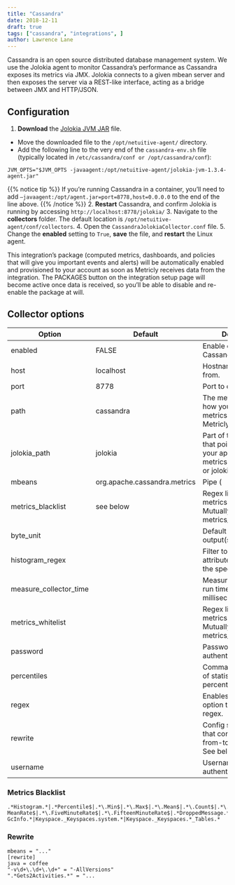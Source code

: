 ```yaml
---
title: "Cassandra"
date: 2018-12-11
draft: true
tags: ["cassandra", "integrations", ]
author: Lawrence Lane
---
```


Cassandra is an open source distributed database management system. We use the Jolokia agent to monitor Cassandra’s performance as Cassandra exposes its metrics via JMX. Jolokia connects to a given mbean server and then exposes the server via a REST-like interface, acting as a bridge between JMX and HTTP/JSON.

## Configuration

1. **Download** the [Jolokia JVM JAR](http://search.maven.org/remotecontent?filepath=org/jolokia/jolokia-jvm/1.3.4/jolokia-jvm-1.3.4-agent.jar) file.
 - Move the downloaded file to the `/opt/netuitive-agent/` directory.
 - Add the following line to the very end of the `cassandra-env.sh` file (typically located in `/etc/cassandra/conf or /opt/cassandra/conf`):

```
JVM_OPTS="$JVM_OPTS -javaagent:/opt/netuitive-agent/jolokia-jvm-1.3.4-agent.jar"
```
{{% notice tip %}}
If you’re running Cassandra in a container, you’ll need to add ``–javaagent:/opt/agent.jar=port=8778,host=0.0.0.0`` to the end of the line above.
{{% /notice %}}
2. **Restart** Cassandra, and confirm Jolokia is running by accessing `http://localhost:8778/jolokia/`
3. Navigate to the **collectors** folder. The default location is `/opt/netuitive-agent/conf/collectors`.
4. Open the `CassandraJolokiaCollector.conf` file.
5. Change the **enabled** setting to `True`, **save** the file, and **restart** the Linux agent.

This integration’s package (computed metrics, dashboards, and policies that will give you important events and alerts) will be automatically enabled and provisioned to your account as soon as Metricly receives data from the integration. The PACKAGES button on the integration setup page will become active once data is received, so you’ll be able to disable and re-enable the package at will.

## Collector options

| Option                 | Default                                                                                                                                                                                                                               | Description                                                                                                                                          |
|------------------------|---------------------------------------------------------------------------------------------------------------------------------------------------------------------------------------------------------------------------------------|------------------------------------------------------------------------------------------------------------------------------------------------------|
| enabled                | FALSE                                                                                                                                                                                                                                 | Enable collecting Cassandra metrics.                                                                                                                 |
| host                   | localhost                                                                                                                                                                                                                             | Hostname to collect from.                                                                                                                            |
| port                   | 8778                                                                                                                                                                                                                                  | Port to collect from.                                                                                                                                |
| path                   | cassandra                                                                                                                                                                                                                             | The metric prefix, e.g., how you want the metrics to show up in Metricly.                                                                            |
| jolokia_path           | jolokia                                                                                                                                                                                                                               | Part of the URL path that points to where your application serves metrics. Typically jmx or jolokia.                                                 |
| mbeans                 | org.apache.cassandra.metrics                                                                                                                                                                                                          | Pipe ( | ) delimited list of MBeans for which to collect stats. If no list is provided, all MBeans stats will be collected.                          |
| metrics_blacklist      | see below | Regex list to match metrics to block. Mutually exclusive with metrics_whitelistoption.                                                               |
| byte_unit              |                                                                                                                                                                                                                                       | Default numeric output(s).                                                                                                                           |
| histogram_regex        |                                                                                                                                                                                                                                       | Filter to only process attributes that match the specified regex.                                                                                    |
| measure_collector_time |                                                                                                                                                                                                                                       | Measure the collector’s run time in milliseconds.                                                                                                    |
| metrics_whitelist      |                                                                                                                                                                                                                                       | Regex list to match metrics to transmit. Mutually exclusive with metrics_blacklistoption.                                                            |
| password               |                                                                                                                                                                                                                                       | Password used for authentication.                                                                                                                    |
| percentiles            |                                                                                                                                                                                                                                       | Comma separated list of statistical percentiles to collect.                                                                                          |
| regex                  |                                                                                                                                                                                                                                       | Enables the mbeans option to match with regex.                                                                                                       |
| rewrite                |                                                                                                                                                                                                                                       | Config sub-section that contains pairs of from-to regex rewrites. See below for example.|
| username               |                                                                                                                                                                                                                                       | Username used for authentication.                                                                                                                    |

### Metrics Blacklist
```
.*Histogram.*|.*Percentile$|.*\.Min$|.*\.Max$|.*\.Mean$|.*\.Count$|.*\.StdDev$|.*\.
MeanRate$|.*\.FiveMinuteRate$|.*\.FifteenMinuteRate$|.*DroppedMessage.*|.*Last
GcInfo.*|Keyspace._Keyspaces.system.*|Keyspace._Keyspaces.*_Tables.*
```
### Rewrite
```
mbeans = "..."
[rewrite]
java = coffee
"-v\d+\.\d+\.\d+" = "-AllVersions"
".*Gets2Activities.*" = "...
```
